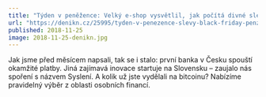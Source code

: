 ```yaml
---
title: "Týden v peněžence: Velký e-shop vysvětlil, jak počítá divné slevy. A kde si spoříte na důchod?"
url: "https://denikn.cz/25995/tyden-v-penezence-slevy-black-friday-penzijni-fondy-okamzite-platby/"
published: 2018-11-25
image: 2018-11-25-denikn.jpg
---
```


Jak jsme před měsícem napsali, tak se i&nbsp;stalo: první banka v&nbsp;Česku spouští okamžité platby. Jiná zajímavá inovace startuje na Slovensku&nbsp;– zaujalo nás spoření s&nbsp;názvem Syslení. A&nbsp;kolik už jste vydělali na bitcoinu? Nabízíme pravidelný výběr z&nbsp;oblasti osobních financí.